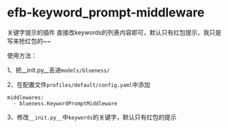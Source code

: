 # efb-keyword_prompt-middleware

关键字提示的插件
直接改keywords的列表内容即可，默认只有红包提示，我只是写来抢红包的~~

使用方法：

1、把__init.py__丢进`models/blueness/`

2、在配置文件`profiles/default/config.yaml`中添加

```
middlewares:
  - blueness.KeywordPromptMiddleware
```

3、修改`__init.py__`中`keywords`的关键字，默认只有红包的提示
